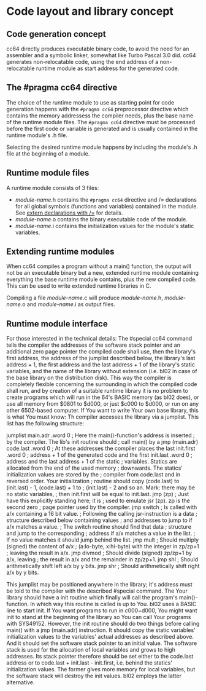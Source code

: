 # Code layout and library concept

## Code generation concept

cc64 directly produces executable binary code, to avoid the need for an
assembler and a symbolic linker, somewhat like Turbo Pascal 3.0 did.
cc64 generates non-relocatable code, using the end address of
a non-relocatable runtime module as start address for the generated code.


## The #pragma cc64 directive

The choice of the runtime module to use as starting point for code generation
happens with the `#pragma cc64` preprocessor directive which contains the
memory addressess the compiler needs, plus the base name of the runtime module
files. The `#pragma cc64` directive must be processed before the first code or
variable is generated and is usually contained in the runtime module's .h file.

Selecting the desired runtime module happens by including the module's .h
file at the beginning of a module.


## Runtime module files

A runtime module consists of 3 files:

- *module-name*.h contains the `#pragma cc64` directive and /= declarations for
all global symbols (functions and variables) contained in the module.
See [extern declarations with /=](C-lang-subset.md#extern-declarations-with-)
for details.
- *module-name*.o contains the binary executable code of the module.
- *module-name*.i contains the initialization values for the module's static
variables.


## Extending runtime modules

When cc64 compiles a program without a main() function, the output will not be
an executable binary but a new, extended runtime module containing everything
the base runtime module contains, plus the new compiled code. This can be used
to write extended runtime libraries in C.

Compiling a file *module-name*.c will produce *module-name*.h, *module-name*.o
and *module-name*.i as output files.


## Runtime module interface

For those interested in the technical details: The #special cc64
command tells the compiler the addresses of the software stack pointer
and an additional zero page pointer the compiled code shall use, then
the library's first address, the address of the jumplist described
below, the library's last address + 1, the first address and the last
address + 1 of the library's static variables, and the name of the
library without extension (i.e. bl02 in case of the base library on
the distribution disk). This way the compiler is completely flexible
concerning the surrounding in which the compiled code shall run, and
by creation of a suitable runtime library it is no problem to create
programs which will run in the 64's BASIC memory (as bl02 does), or
use all memory from $0801 to $d000, or just $c000 to $d000, or run on
any other 6502-based computer.
If You want to write Your own base library, this is what You must know:
Th compiler accesses the library via a jumplist. This list has the
following structure:

jumplist
main.adr   .word 0   ; Here the main()-function's address is inserted
                     ; by the compiler. The lib's init routine should
                     ; call main() by a jmp (main.adr)
code.last  .word 0   ; At these addresses the compiler places the last
init.first .word 0   ; address + 1 of the generated code and the first
init.last  .word 0   ; address and the last address + 1 of the static
; variables. Statics are allocated from the end of the used memory
; downwards. The statics' initialization values are stored by the
; compiler from code.last and in reversed order. Your initialization
; routine should copy (code.last) to (init.last) - 1, (code.last) + 1 to
; (init.last) - 2 and so an. Mark: there may be no static variables,
; then init.first will be equal to init.last.
           jmp (zp)   ; Just have this explicitly standing here; it is
                      ; used to emulate jsr (zp). zp is the second zero
                      ; page pointer used by the compiler.
           jmp switch ; Is called with a/x containing a 16 bit value.
                      ; Following the calling jsr-instruction is a data
                      ; structure described below containing values
                      ; and addresses to jump to if a/x matches a value.
                      ; The switch routine should find that data
                      ; structure and jump to the corresponding
                      ; address if a/x matches a value in the list.
                      ; If no value matches it should jump behind the list.
           jmp mult   ; Should multiply (signed) the content of a/x
                      ; (a:lo-byte, x:hi-byte) with the integer in zp/zp+1
                      ; leaving the result in a/x.
           jmp divmod ; Should divide (signed) zp/zp+1 by a/x, leaving
                      ; the result in a/x and the remainder in zp/zp+1.
           jmp shl    ; Should arithmetically shift left a/x by y bits.
           jmp shr    ; Should arithmetically shift right a/x by y bits.

This jumplist may be positioned anywhere in the library; it's address
must be told to the compiler with the described #special command.
The Your library should have a init routine which finally will call
the program's main()-function. In which way this routine is called is up
to You. bl02 uses a BASIC line to start init. If You want programs to
run in $c000-$d000, You might want init to stand at the beginning of
the library so You can call Your programs with SYS49152.
However, the init routine should do two things before calling main()
with a jmp (main.adr) instruction. It should copy the static
variables' initialization values to the variables' actual addresses as
described above. And it should set the software stack pointer to an
initial value. The software stack is used for the allocation of local
variables and grows to high addresses. Its stack pointer therefore
should be set either to the code.last address or to
code.last + init.last - init.first, i.e. behind the statics'
initialization values. The former gives more memory for local
variables, but the software stack will destroy the init values. bl02
employs the latter alternative.


